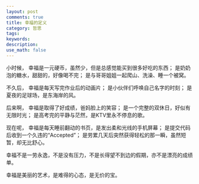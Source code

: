 ```yaml
---
layout: post
comments: true
title: 幸福的定义
category: 哲思
tags:
keywords:
description:
use_math: false
---
```


小时候，
幸福是一元硬币，虽然少，但是总感觉能买到很多好吃的东西；
是奶奶泡的糖水，甜甜的，好像喝不完；
是与哥哥姐姐一起爬山、洗澡、睡一个被窝。

不久后，
幸福是每天写完作业后的动画片；
是小伙伴们呼唤自己名字的时刻；
是夏夜的足球场，是东海岸的风。

后来啊，
幸福是取得了好成绩，爸妈脸上的笑容；
是一个完整的双休日，好似有无限时光；
是高考完的平静与茫然，是KTV里永不停息的歌。

现在呢，
幸福是每天睡前翻动的书页，是发出柔和光线的手机屏幕；
是提交代码后收到一个久违的“Accepted”；
是劳累几天后突然获得轻松的那一瞬，虽然短暂，却无比舒心。

幸福不是一劳永逸，不是没有压力，不是长得望不到边的假期，亦不是漂亮的成绩单。

幸福是美丽的艺术，是难得的心态，是无价的宝。